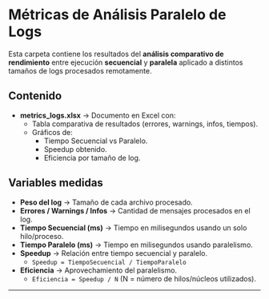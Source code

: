 # Métricas de Análisis Paralelo de Logs

Esta carpeta contiene los resultados del **análisis comparativo de rendimiento** entre ejecución **secuencial** y **paralela** aplicado a distintos tamaños de logs procesados remotamente.

## Contenido
- **metrics_logs.xlsx** → Documento en Excel con:
  - Tabla comparativa de resultados (errores, warnings, infos, tiempos).
  - Gráficos de:
    - Tiempo Secuencial vs Paralelo.
    - Speedup obtenido.
    - Eficiencia por tamaño de log.

## Variables medidas
- **Peso del log** → Tamaño de cada archivo procesado.
- **Errores / Warnings / Infos** → Cantidad de mensajes procesados en el log.
- **Tiempo Secuencial (ms)** → Tiempo en milisegundos usando un solo hilo/proceso.
- **Tiempo Paralelo (ms)** → Tiempo en milisegundos usando paralelismo.
- **Speedup** → Relación entre tiempo secuencial y paralelo.
  - `Speedup = TiempoSecuencial / TiempoParalelo`
- **Eficiencia** → Aprovechamiento del paralelismo.
  - `Eficiencia = Speedup / N` (N = número de hilos/núcleos utilizados).

---

